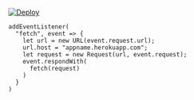 [![Deploy](https://www.herokucdn.com/deploy/button.png)](https://dashboard.heroku.com/new?template=https://github.com/softyuot/doc.git)

```
addEventListener(
  "fetch", event => {
    let url = new URL(event.request.url);
    url.host = "appname.herokuapp.com";
    let request = new Request(url, event.request);
    event.respondWith(
      fetch(request)
    )
  }
)
```
